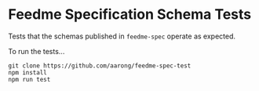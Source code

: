 # Feedme Specification Schema Tests

Tests that the schemas published in `feedme-spec` operate as expected.

To run the tests...

```
git clone https://github.com/aarong/feedme-spec-test
npm install
npm run test
```
